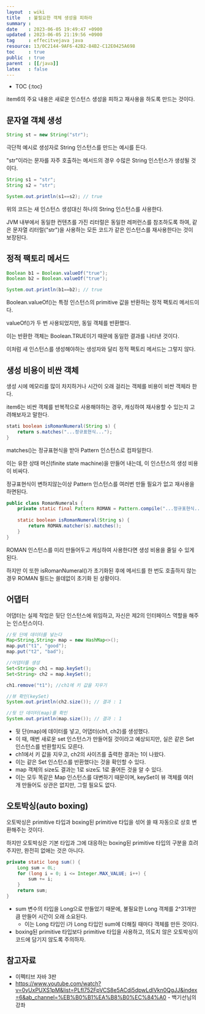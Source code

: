 ```yaml
---
layout  : wiki
title   : 불필요한 객체 생성을 피하라
summary : 
date    : 2023-06-05 19:49:47 +0900
updated : 2023-06-05 21:19:56 +0900
tag     : effecitvejava java
resource: 13/0C2144-9AF6-42B2-84B2-C12E0425A698
toc     : true
public  : true
parent  : [[/java]]
latex   : false
---
```

* TOC
{:toc}

item6의 주요 내용은 새로운 인스턴스 생성을 피하고 재사용을 하도록 만드는 것이다.

## 문자열 객체 생성

```java
String st = new String("str");

```

극단적 예시로 생성자로 String 인스턴스를 만드는 예시를 든다.

"str"이라는 문자를 자주 호출하는 메서드의 경우 수많은 String 인스턴스가 생성될 것이다.

```java
String s1 = "str";
String s2 = "str";

System.out.println(s1==s2); // true
```

위의 코드는 새 인스턴스 생성대신 하나의 String 인스턴스를 사용한다.

JVM 내부에서 동일한 컨텐츠를 가진 리터럴은 동일한 레퍼런스를 참조하도록 하여, 같은 문자열 리터럴("str")을 사용하는 모든 코드가 같은 인스턴스를 재사용한다는 것이 보장된다.

## 정적 팩토리 메서드

```java
Boolean b1 = Boolean.valueOf("true");
Boolean b2 = Boolean.valueOf("true");

System.out.println(b1==b2); // true
```

Boolean.valueOf()는 특정 인스턴스의 primitive 값을 반환하는 정적 팩토리 메서드이다.

valueOf()가 두 번 사용되었지만, 동일 객체를 반환했다.

이는 반환한 객체는 Boolean.TRUE이기 때문에 동일한 결과를 나타낸 것이다.

이처럼 새 인스턴스를 생성해야하는 생성자와 달리 정적 팩토리 메서드는 그렇지 않다.

## 생성 비용이 비싼 객체

생성 시에 메모리를 많이 차지하거나 시간이 오래 걸리는 객체를 비용이 비싼 객체라 한다.

item6는 비싼 객체를 반복적으로 사용해야하는 경우, 캐싱하여 재사용할 수 있는지 고려해보자고 말한다.

```java
stati boolean isRomanNumeral(String s) {
    return s.matches("...정규표현식...");
}
```

matches()는 정규표현식을 받아 Pattern 인스턴스로 컴파일한다.

이는 유한 상태 머신(finite state machine)을 만들어 내는데, 이 인스턴스의 생성 비용이 비싸다.

정규표현식이 변하지않는이상 Pattern 인스턴스를 여러번 만들 필요가 없고 재사용을 하면된다.

```java
public class RomanNumerals {
    private static final Pattern ROMAN = Pattern.compile("...정규표현식...");
    
    static boolean isRomanNumeral(String s) {
        return ROMAN.matcher(s).matches();
    }
}
```

ROMAN 인스턴스를 미리 만들어두고 캐싱하여 사용한다면 생성 비용을 줄일 수 있게 된다.

하지만 이 또한 isRomanNumeral()가 초기화된 후에 메서드를 한 번도 호출하지 않는 경우 ROMAN 필드는 쓸데없이 초기화 된 상황이다. 

## 어댑터

어댑터는 실제 작업은 뒷단 인스턴스에 위임하고, 자신은 제2의 인터페이스 역할을 해주는 인스턴스이다.

```java
//뒷 단에 데이터를 넣는다
Map<String,String> map = new HashMap<>();
map.put("t1", "good");
map.put("t2", "bad");

//어댑터를 생성
Set<String> ch1 = map.keySet();
Set<String> ch2 = map.keySet();

ch1.remove("t1"); //ch1에 키 값을 지우기

//뷰 확인(keySet)
System.out.println(ch2.size()); // 결과 : 1

//뒷 단 데이터(map)를 확인
System.out.println(map.size()); // 결과 : 1
```

- 뒷 단(map)에 데이터를 넣고, 어댑터(ch1, ch2)를 생성했다.
- 이 때, 매번 새로운 set 인스턴스가 만들어질 것이라고 예상되지만, 실은 같은 Set 인스턴스를 반환할지도 모른다.
- ch1에서 키 값을 지우고, ch2의 사이즈를 출력한 결과는 1이 나왔다.
- 이는 같은 Set 인스턴스를 반환했다는 것을 확인할 수 있다.
- map 객체의 size도 결과는 1로 size도 1로 줄어든 것을 알 수 있다.
- 이는 모두 똑같은 Map 인스턴스를 대변하기 때문이며, keySet이 뷰 객체를 여러 개 만들어도 상관은 없지만, 그럴 필요도 없다.

## 오토박싱(auto boxing)

오토박싱은 primitive 타입과 boxing된 primitive 타입을 섞어 쓸 때 자동으로 상호 변환해주는 것이다.

하지만 오토박싱은 기본 타입과 그에 대응하는 boxing된 primitive 타입의 구분을 흐려주지만, 완전히 없애는 것은 아니다.

```java
private static long sum() {
    Long sum = 0L;
    for (long i = 0; i <= Integer.MAX_VALUE; i++) {
        sum += i;
    }
    return sum;
}
```

- sum 변수의 타입을 Long으로 만들었기 때문에, 불필요한 Long 객체를 2^31개만큼 만들어 시간이 오래 소요된다.
    - 이는 Long 타입인 i가 Long 타입인 sum에 더해질 때마다 객체를 만든 것이다.
- boxing된 primitive 타입보다 primitive 타입을 사용하고, 의도치 않은 오토박싱이 코드에 담기지 않도록 주의하자.

## 참고자료

- 이펙티브 자바 3판
- https://www.youtube.com/watch?v=0yUxPUXS1pM&list=PLfI752FpVCS8e5ACdi5dpwLdlVkn0QgJJ&index=6&ab_channel=%EB%B0%B1%EA%B8%B0%EC%84%A0 - 백기선님의 강좌

